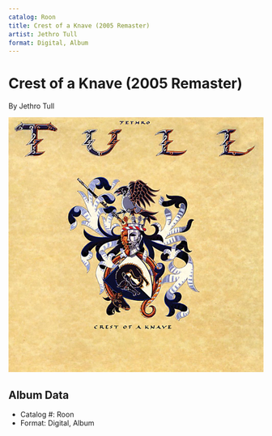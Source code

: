 ```yaml
---
catalog: Roon
title: Crest of a Knave (2005 Remaster)
artist: Jethro Tull
format: Digital, Album
---
```


# Crest of a Knave (2005 Remaster)

By Jethro Tull

![](../../assets/albumcovers/Jethro_Tull-Crest_of_a_Knave_2005_Remaster.png)

## Album Data

- Catalog #: Roon
- Format: Digital, Album

